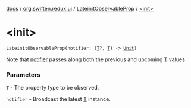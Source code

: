 [docs](../../index.md) / [org.swiften.redux.ui](../index.md) / [LateinitObservableProp](index.md) / [&lt;init&gt;](./-init-.md)

# &lt;init&gt;

`LateinitObservableProp(notifier: (`[`T`](index.md#T)`?, `[`T`](index.md#T)`) -> `[`Unit`](https://kotlinlang.org/api/latest/jvm/stdlib/kotlin/-unit/index.html)`)`

Note that [notifier](notifier.md) passes along both the previous and upcoming [T](index.md#T) values

### Parameters

`T` - The property type to be observed.

`notifier` - Broadcast the latest [T](index.md#T) instance.